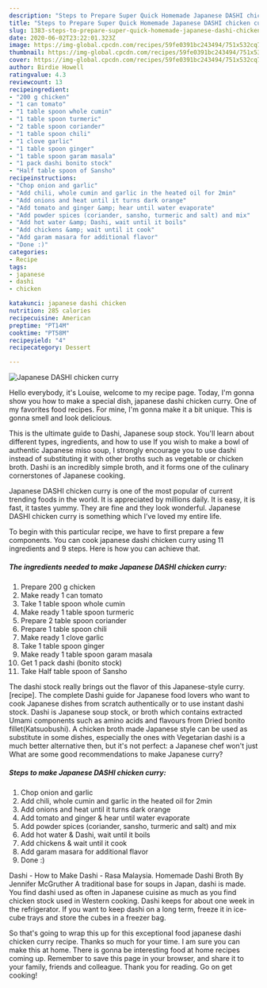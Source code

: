 ```yaml
---
description: "Steps to Prepare Super Quick Homemade Japanese DASHI chicken curry"
title: "Steps to Prepare Super Quick Homemade Japanese DASHI chicken curry"
slug: 1383-steps-to-prepare-super-quick-homemade-japanese-dashi-chicken-curry
date: 2020-06-02T23:22:01.323Z
image: https://img-global.cpcdn.com/recipes/59fe0391bc243494/751x532cq70/japanese-dashi-chicken-curry-recipe-main-photo.jpg
thumbnail: https://img-global.cpcdn.com/recipes/59fe0391bc243494/751x532cq70/japanese-dashi-chicken-curry-recipe-main-photo.jpg
cover: https://img-global.cpcdn.com/recipes/59fe0391bc243494/751x532cq70/japanese-dashi-chicken-curry-recipe-main-photo.jpg
author: Birdie Howell
ratingvalue: 4.3
reviewcount: 13
recipeingredient:
- "200 g chicken"
- "1 can tomato"
- "1 table spoon whole cumin"
- "1 table spoon turmeric"
- "2 table spoon coriander"
- "1 table spoon chili"
- "1 clove garlic"
- "1 table spoon ginger"
- "1 table spoon garam masala"
- "1 pack dashi bonito stock"
- "Half table spoon of Sansho"
recipeinstructions:
- "Chop onion and garlic"
- "Add chili, whole cumin and garlic in the heated oil for 2min"
- "Add onions and heat until it turns dark orange"
- "Add tomato and ginger &amp; hear until water evaporate"
- "Add powder spices (coriander, sansho, turmeric and salt) and mix"
- "Add hot water &amp; Dashi, wait until it boils"
- "Add chickens &amp; wait until it cook"
- "Add garam masara for additional flavor"
- "Done :)"
categories:
- Recipe
tags:
- japanese
- dashi
- chicken

katakunci: japanese dashi chicken 
nutrition: 285 calories
recipecuisine: American
preptime: "PT14M"
cooktime: "PT58M"
recipeyield: "4"
recipecategory: Dessert

---
```



![Japanese DASHI chicken curry](https://img-global.cpcdn.com/recipes/59fe0391bc243494/751x532cq70/japanese-dashi-chicken-curry-recipe-main-photo.jpg)

Hello everybody, it's Louise, welcome to my recipe page. Today, I'm gonna show you how to make a special dish, japanese dashi chicken curry. One of my favorites food recipes. For mine, I'm gonna make it a bit unique. This is gonna smell and look delicious.

This is the ultimate guide to Dashi, Japanese soup stock. You&#39;ll learn about different types, ingredients, and how to use If you wish to make a bowl of authentic Japanese miso soup, I strongly encourage you to use dashi instead of substituting it with other broths such as vegetable or chicken broth. Dashi is an incredibly simple broth, and it forms one of the culinary cornerstones of Japanese cooking.

Japanese DASHI chicken curry is one of the most popular of current trending foods in the world. It is appreciated by millions daily. It is easy, it is fast, it tastes yummy. They are fine and they look wonderful. Japanese DASHI chicken curry is something which I've loved my entire life.


To begin with this particular recipe, we have to first prepare a few components. You can cook japanese dashi chicken curry using 11 ingredients and 9 steps. Here is how you can achieve that.

<!--inarticleads1-->

##### The ingredients needed to make Japanese DASHI chicken curry:

1. Prepare 200 g chicken
1. Make ready 1 can tomato
1. Take 1 table spoon whole cumin
1. Make ready 1 table spoon turmeric
1. Prepare 2 table spoon coriander
1. Prepare 1 table spoon chili
1. Make ready 1 clove garlic
1. Take 1 table spoon ginger
1. Make ready 1 table spoon garam masala
1. Get 1 pack dashi (bonito stock)
1. Take Half table spoon of Sansho


The dashi stock really brings out the flavor of this Japanese-style curry. [recipe]. The complete Dashi guide for Japanese food lovers who want to cook Japanese dishes from scratch authentically or to use instant dashi stock. Dashi is Japanese soup stock, or broth which contains extracted Umami components such as amino acids and flavours from Dried bonito fillet(Katsuobushi). A chicken broth made Japanese style can be used as substitute in some dishes, especially the ones with Vegetarian dashi is a much better alternative then, but it&#39;s not perfect: a Japanese chef won&#39;t just What are some good recommendations to make Japanese curry? 

<!--inarticleads2-->

##### Steps to make Japanese DASHI chicken curry:

1. Chop onion and garlic
1. Add chili, whole cumin and garlic in the heated oil for 2min
1. Add onions and heat until it turns dark orange
1. Add tomato and ginger &amp; hear until water evaporate
1. Add powder spices (coriander, sansho, turmeric and salt) and mix
1. Add hot water &amp; Dashi, wait until it boils
1. Add chickens &amp; wait until it cook
1. Add garam masara for additional flavor
1. Done :)


Dashi - How to Make Dashi - Rasa Malaysia. Homemade Dashi Broth By Jennifer McGruther A traditional base for soups in Japan, dashi is made. You find dashi used as often in Japanese cuisine as much as you find chicken stock used in Western cooking. Dashi keeps for about one week in the refrigerator. If you want to keep dashi on a long term, freeze it in ice-cube trays and store the cubes in a freezer bag. 

So that's going to wrap this up for this exceptional food japanese dashi chicken curry recipe. Thanks so much for your time. I am sure you can make this at home. There is gonna be interesting food at home recipes coming up. Remember to save this page in your browser, and share it to your family, friends and colleague. Thank you for reading. Go on get cooking!
